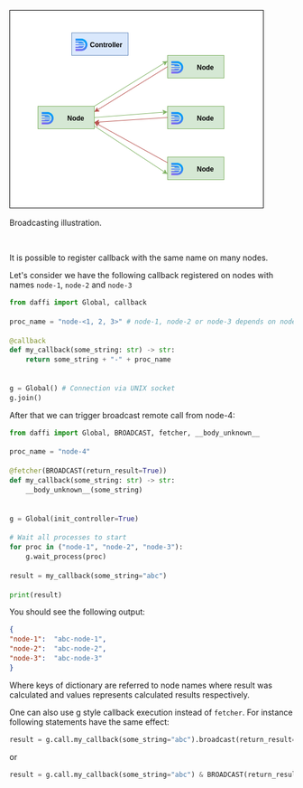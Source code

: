 ![broadcasting](images/broadcasting.png) 
<br/>

Broadcasting illustration.

<br/>

It is possible to register callback with the same name on many nodes.

Let's consider we have the following callback registered on nodes with names `node-1`, `node-2` and `node-3`

```python
from daffi import Global, callback

proc_name = "node-<1, 2, 3>" # node-1, node-2 or node-3 depends on node

@callback
def my_callback(some_string: str) -> str:
    return some_string + "-" + proc_name


g = Global() # Connection via UNIX socket
g.join()
```


After that we can trigger broadcast remote call from node-4:

```python
from daffi import Global, BROADCAST, fetcher, __body_unknown__

proc_name = "node-4"

@fetcher(BROADCAST(return_result=True))
def my_callback(some_string: str) -> str:
    __body_unknown__(some_string)

    
g = Global(init_controller=True)

# Wait all processes to start
for proc in ("node-1", "node-2", "node-3"):
    g.wait_process(proc)

result = my_callback(some_string="abc")

print(result)
```

You should see the following output:

```json
{
"node-1":  "abc-node-1",
"node-2":  "abc-node-2",
"node-3":  "abc-node-3"
}
```

Where keys of dictionary are referred to node names where result was calculated and values represents calculated 
results respectively.  


One can also use g style callback execution instead of `fetcher`. For instance following statements have the same effect:

```python
result = g.call.my_callback(some_string="abc").broadcast(return_result=True)
```

or 

```python
result = g.call.my_callback(some_string="abc") & BROADCAST(return_result=True)
```
